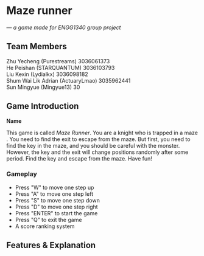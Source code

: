 # Maze runner
*— a game made for ENGG1340 group project*

## Team Members

Zhu Yecheng (Purestreams) 3036061373 \
He Peishan (STARQUANTUM) 3036103793\
Liu Kexin (Lydialkx) 3036098182\
Shum Wai Lik Adrian (ActuaryLmao) 3035962441 \
Sun Mingyue (Mingyue13) 30

## Game Introduction
**Name**

This game is called *Maze Runner*.
You are a knight who is trapped in a maze . You need to find the exit to escape from the maze. But first, you need to find the key in the maze, and you should be careful with the monster. However, the key and the exit will change positions randomly after some period. Find the key and escape from the maze. Have fun! 


### Gameplay
- Press "W" to move one step up
- Press "A" to move one step left
- Press "S" to move one step down
- Press "D" to move one step right
- Press "ENTER" to start the game
- Press "Q" to exit the game
- A score ranking system


## Features & Explanation
